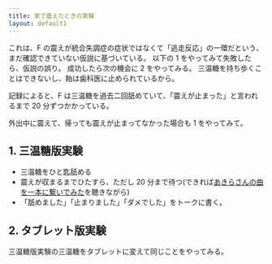 ```yaml
---
title: 家で震えたときの実験
layout: default1
---
```

これは、F の震えが統合失調症の症状ではなくて「逃走反応」の一環だという、まだ確認できていない仮説に基づいている。
以下の 1 をやってみて失敗したら、仮説の誤り。
成功したら次の機会に 2 をやってみる。
三温糖を持ち歩くことはできないし、飴は歯科医に止められているから。

記録によると、F は三温糖を過去二回舐めていて、「震えが止まった」と言われるまで 20 分ずつかかっている。

外出中に震えて、帰っても震えが止まってなかった場合も 1 をやってみて。

## 1. 三温糖版実験

- 三温糖をひと匙舐める
- 震えが収まるまでひたすら、ただし 20 分まで待つ(できれば[あきらさんの曲を一本に繋いでみた](https://drive.google.com/file/d/1ET9xYBoCSzWMgyO79kxAL1zbdg9p3FPM/view?usp=drive_link)を聴きながら)
- 「舐めました」「止まりました」「ダメでした」をトークに書く。

## 2. タブレット版実験

三温糖版実験の三温糖をタブレットに変えて同じことをやってみる。
